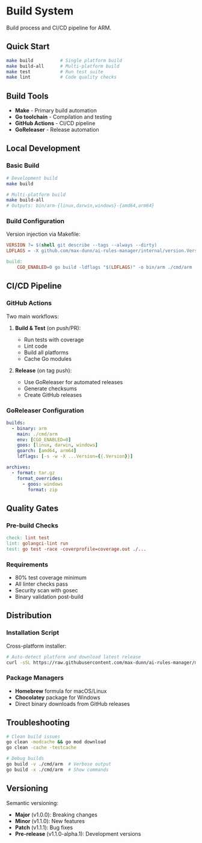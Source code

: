 # Build System

Build process and CI/CD pipeline for ARM.

## Quick Start

```bash
make build          # Single platform build
make build-all      # Multi-platform build
make test           # Run test suite
make lint           # Code quality checks
```

## Build Tools

- **Make** - Primary build automation
- **Go toolchain** - Compilation and testing
- **GitHub Actions** - CI/CD pipeline
- **GoReleaser** - Release automation

## Local Development

### Basic Build
```bash
# Development build
make build

# Multi-platform build
make build-all
# Outputs: bin/arm-{linux,darwin,windows}-{amd64,arm64}
```

### Build Configuration
Version injection via Makefile:
```makefile
VERSION ?= $(shell git describe --tags --always --dirty)
LDFLAGS = -X github.com/max-dunn/ai-rules-manager/internal/version.Version=$(VERSION)

build:
	CGO_ENABLED=0 go build -ldflags "$(LDFLAGS)" -o bin/arm ./cmd/arm
```

## CI/CD Pipeline

### GitHub Actions
Two main workflows:

1. **Build & Test** (on push/PR):
   - Run tests with coverage
   - Lint code
   - Build all platforms
   - Cache Go modules

2. **Release** (on tag push):
   - Use GoReleaser for automated releases
   - Generate checksums
   - Create GitHub releases

### GoReleaser Configuration
```yaml
builds:
  - binary: arm
    main: ./cmd/arm
    env: [CGO_ENABLED=0]
    goos: [linux, darwin, windows]
    goarch: [amd64, arm64]
    ldflags: [-s -w -X ...Version={{.Version}}]

archives:
  - format: tar.gz
    format_overrides:
      - goos: windows
        format: zip
```

## Quality Gates

### Pre-build Checks
```makefile
check: lint test
lint: golangci-lint run
test: go test -race -coverprofile=coverage.out ./...
```

### Requirements
- 80% test coverage minimum
- All linter checks pass
- Security scan with gosec
- Binary validation post-build

## Distribution

### Installation Script
Cross-platform installer:
```bash
# Auto-detect platform and download latest release
curl -sSL https://raw.githubusercontent.com/max-dunn/ai-rules-manager/main/scripts/install.sh | bash
```

### Package Managers
- **Homebrew** formula for macOS/Linux
- **Chocolatey** package for Windows
- Direct binary downloads from GitHub releases

## Troubleshooting

```bash
# Clean build issues
go clean -modcache && go mod download
go clean -cache -testcache

# Debug builds
go build -v ./cmd/arm  # Verbose output
go build -x ./cmd/arm  # Show commands
```

## Versioning

Semantic versioning:
- **Major** (v1.0.0): Breaking changes
- **Minor** (v1.1.0): New features
- **Patch** (v1.1.1): Bug fixes
- **Pre-release** (v1.1.0-alpha.1): Development versions
